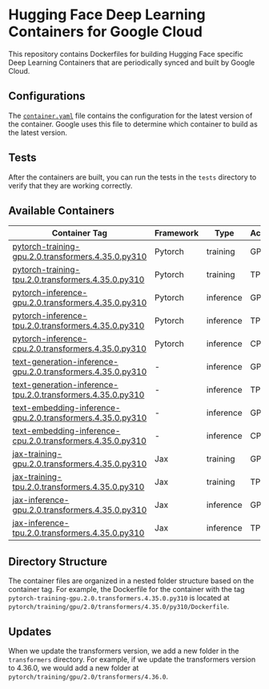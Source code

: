 # Hugging Face Deep Learning Containers for Google Cloud

This repository contains Dockerfiles for building Hugging Face specific Deep Learning Containers that are periodically synced and built by Google Cloud.

## Configurations

The [`container.yaml`](./container.yaml) file contains the configuration for the latest version of the container. Google uses this file to determine which container to build as the latest version. 

## Tests

After the containers are built, you can run the tests in the `tests` directory to verify that they are working correctly.

## Available Containers

| Container Tag                                                                         | Framework | Type      | Accelerator |
| ------------------------------------------------------------------------------------- | --------- | --------- | ----------- |
| [pytorch-training-gpu.2.0.transformers.4.35.0.py310](link_to_container_here)          | Pytorch   | training  | GPU         |
| [pytorch-training-tpu.2.0.transformers.4.35.0.py310](link_to_container_here)          | Pytorch   | training  | TPU         |
| [pytorch-inference-gpu.2.0.transformers.4.35.0.py310](link_to_container_here)         | Pytorch   | inference | GPU         |
| [pytorch-inference-tpu.2.0.transformers.4.35.0.py310](link_to_container_here)         | Pytorch   | inference | TPU         |
| [pytorch-inference-cpu.2.0.transformers.4.35.0.py310](link_to_container_here)         | Pytorch   | inference | CPU         |
| [text-generation-inference-gpu.2.0.transformers.4.35.0.py310](link_to_container_here) | -         | inference | GPU         |
| [text-generation-inference-tpu.2.0.transformers.4.35.0.py310](link_to_container_here) | -         | inference | TPU         |
| [text-embedding-inference-gpu.2.0.transformers.4.35.0.py310](link_to_container_here)  | -         | inference | GPU         |
| [text-embedding-inference-cpu.2.0.transformers.4.35.0.py310](link_to_container_here)  | -         | inference | CPU         |
| [jax-training-gpu.2.0.transformers.4.35.0.py310](link_to_container_here)              | Jax       | training  | GPU         |
| [jax-training-tpu.2.0.transformers.4.35.0.py310](link_to_container_here)              | Jax       | training  | TPU         |
| [jax-inference-gpu.2.0.transformers.4.35.0.py310](link_to_container_here)             | Jax       | inference | GPU         |
| [jax-inference-tpu.2.0.transformers.4.35.0.py310](link_to_container_here)             | Jax       | inference | TPU         |

## Directory Structure

The container files are organized in a nested folder structure based on the container tag. For example, the Dockerfile for the container with the tag `pytorch-training-gpu.2.0.transformers.4.35.0.py310` is located at `pytorch/training/gpu/2.0/transformers/4.35.0/py310/Dockerfile`.



## Updates

When we update the transformers version, we add a new folder in the `transformers` directory. For example, if we update the transformers version to 4.36.0, we would add a new folder at `pytorch/training/gpu/2.0/transformers/4.36.0`.